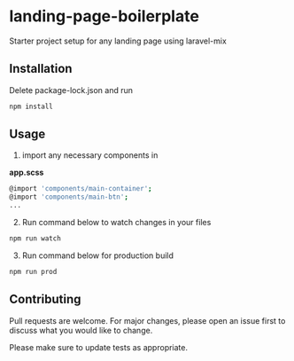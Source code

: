 # landing-page-boilerplate

Starter project setup for any landing page using laravel-mix

## Installation
Delete package-lock.json and run

```bash
npm install
```

## Usage

1. import any necessary components in

**app.scss**
```bash
@import 'components/main-container';
@import 'components/main-btn';
...
```

2. Run command below to watch changes in your files

```bash
npm run watch
```

3. Run command below for production build
```bash
npm run prod
```

## Contributing
Pull requests are welcome. For major changes, please open an issue first to discuss what you would like to change.

Please make sure to update tests as appropriate.
